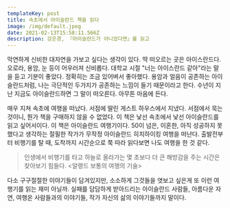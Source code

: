 ```yaml
---
templateKey: post
title: 속초에서 아이슬란드 책을 읽다
image: /img/default.jpeg
date: 2021-02-13T15:58:11.566Z
description: 강은경, 『아이슬란드가 아니었다면』를 읽고
---
```


막연하게 신비한 대자연을 가보고 싶다는 생각이 있다. 딱 떠오르는 곳은 아이스란드다. 오로라, 용암, 눈 등이 어우러져 신비롭다. 대학교 시절 "너는 아이스란드 같아"라는 말을 듣고 기분이 좋았다. 정확히는 조금 있어벼서 좋아했다. 용암과 얼음이 공존하는 아이슬란드처럼, 나는 극단적인 두가지가 공존하는 느낌이 들기 때문이라고 한다. 수년이 지난 지금도 아이슬란드하면 그 말이 떠오른다. 아무튼 마음에 든다. 

매우 지쳐 속초에 여행을 떠났다. 서점에 딸린 게스트 하우스에서 지냈다. 서점에서 묵는 것이니, 뭔가 책을 구매하지 않을 수 없었다. 이 책은 낯선 속초에서 낯선 아이슬란드를 읽고 싶어서이다. 이 책은 아이슬란드 여행기이다. 50이 넘은, 이혼한, 아직 성공하지 못했다고 생각하는 절필한 작가가 무작정 아이슬란드 히치하이킹 여행을 떠난다. 출발전부터 비행기를 탈 때, 도착까지 시간순으로 쭉 따라 읽다보면 나도 여행을 한 것 같다.

> 인생에서 비행기를 타고 하늘로 올라가는 몇 초보다 더 큰 해방감을 주는 시간은 찾아보기 힘들다. <알랭드 보통의 여행의 기술>

다소 구구절절한 이야기들이 담겨있지만, 소소하게 그것들을 엿보고 싶은게 또 이런 여행기를 읽는 재미 아닐까. 실패를 담담하게 받아드리는 아이슬란드 사람들, 아름다운 자연, 여행온 사람들과의 이야기들, 작가 자신의 삶의 이야기들까지 말이다.
